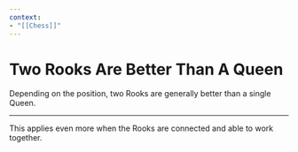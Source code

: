 ```yaml
---
context:
- "[[Chess]]"
---
```


# Two Rooks Are Better Than A Queen

Depending on the position, two Rooks are generally better than a single Queen.

---

This applies even more when the Rooks are connected and able to work together.
